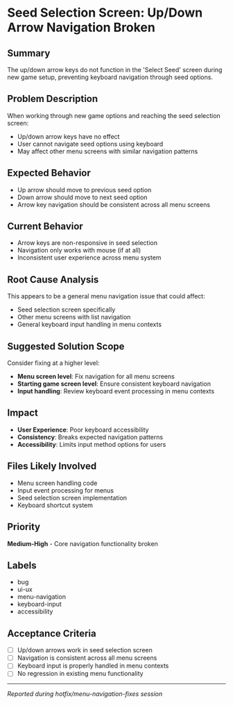 # Seed Selection Screen: Up/Down Arrow Navigation Broken

## Summary
The up/down arrow keys do not function in the 'Select Seed' screen during new game setup, preventing keyboard navigation through seed options.

## Problem Description
When working through new game options and reaching the seed selection screen:
- Up/down arrow keys have no effect
- User cannot navigate seed options using keyboard
- May affect other menu screens with similar navigation patterns

## Expected Behavior
- Up arrow should move to previous seed option
- Down arrow should move to next seed option
- Arrow key navigation should be consistent across all menu screens

## Current Behavior
- Arrow keys are non-responsive in seed selection
- Navigation only works with mouse (if at all)
- Inconsistent user experience across menu system

## Root Cause Analysis
This appears to be a general menu navigation issue that could affect:
- Seed selection screen specifically
- Other menu screens with list navigation
- General keyboard input handling in menu contexts

## Suggested Solution Scope
Consider fixing at a higher level:
- **Menu screen level**: Fix navigation for all menu screens
- **Starting game screen level**: Ensure consistent keyboard navigation
- **Input handling**: Review keyboard event processing in menu contexts

## Impact
- **User Experience**: Poor keyboard accessibility
- **Consistency**: Breaks expected navigation patterns
- **Accessibility**: Limits input method options for users

## Files Likely Involved
- Menu screen handling code
- Input event processing for menus
- Seed selection screen implementation
- Keyboard shortcut system

## Priority
**Medium-High** - Core navigation functionality broken

## Labels
- bug
- ui-ux
- menu-navigation
- keyboard-input
- accessibility

## Acceptance Criteria
- [ ] Up/down arrows work in seed selection screen
- [ ] Navigation is consistent across all menu screens
- [ ] Keyboard input is properly handled in menu contexts
- [ ] No regression in existing menu functionality

---
*Reported during hotfix/menu-navigation-fixes session*
